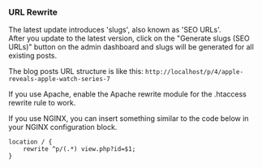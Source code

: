 ### URL Rewrite
The latest update introduces 'slugs', also known as 'SEO URLs'.   
After you update to the latest version, click on the "Generate slugs (SEO URLs)" button on the admin dashboard and slugs will be generated for all existing posts.   

The blog posts URL structure is like this: `http://localhost/p/4/apple-reveals-apple-watch-series-7`   

If you use Apache, enable the Apache rewrite module for the .htaccess rewrite rule to work.

If you use NGINX, you can insert something similar to the code below in your NGINX configuration block.      
```
location / {
    rewrite ^p/(.*) view.php?id=$1;
}
```
   


